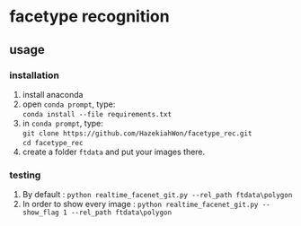 # facetype recognition
## usage
### installation
1. install anaconda  
2. open `conda prompt`, type:  
`conda install --file requirements.txt`
3. in `conda prompt`, type:  
`git clone https://github.com/HazekiahWon/facetype_rec.git`  
`cd facetype_rec`
4. create a folder `ftdata` and put your images there.
### testing
1. By default :
`python realtime_facenet_git.py --rel_path ftdata\polygon`
2. In order to show every image :
`python realtime_facenet_git.py --show_flag 1 --rel_path ftdata\polygon`  


